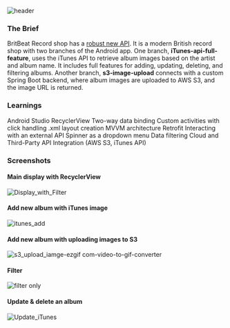 ![header](https://github.com/user-attachments/assets/59fb4f0e-498d-4508-9457-1ed4a7e211d9)

### The Brief

BritBeat Record shop has a [robust new API](https://github.com/QWang00/record-shop). It is a modern British record shop with two branches of the Android app. One branch, **iTunes-api-full-feature**, uses the iTunes API to retrieve album images based on the artist and album name. It includes full features for adding, updating, deleting, and filtering albums. Another branch, **s3-image-upload** connects with a custom Spring Boot backend, where album images are uploaded to AWS S3, and the image URL is returned.

### Learnings
Android Studio
RecyclerView
Two-way data binding
Custom activities with click handling
.xml layout creation
MVVM architecture
Retrofit
Interacting with an external API
Spinner as a dropdown menu
Data filtering
Cloud and Third-Party API Integration (AWS S3, iTunes API)

### Screenshots
#### Main display with RecyclerView

![Display_with_Filter](https://github.com/user-attachments/assets/831ffe73-2671-45e5-9b99-0c08e5b54684)

#### Add new album with iTunes image

![itunes_add](https://github.com/user-attachments/assets/b6fe449d-e5a3-403d-8e11-e68b7c68c171)


#### Add new album with uploading images to S3
![s3_upload_iamge-ezgif com-video-to-gif-converter](https://github.com/user-attachments/assets/264e0e5b-2fd4-4413-9992-40b9328e9e12)

#### Filter

![filter only](https://github.com/user-attachments/assets/cb702b44-6735-4156-be15-27334a748423)


#### Update & delete an album
![Update_iTunes](https://github.com/user-attachments/assets/abf66d1f-296d-4c84-8abb-cf58c876f035)



